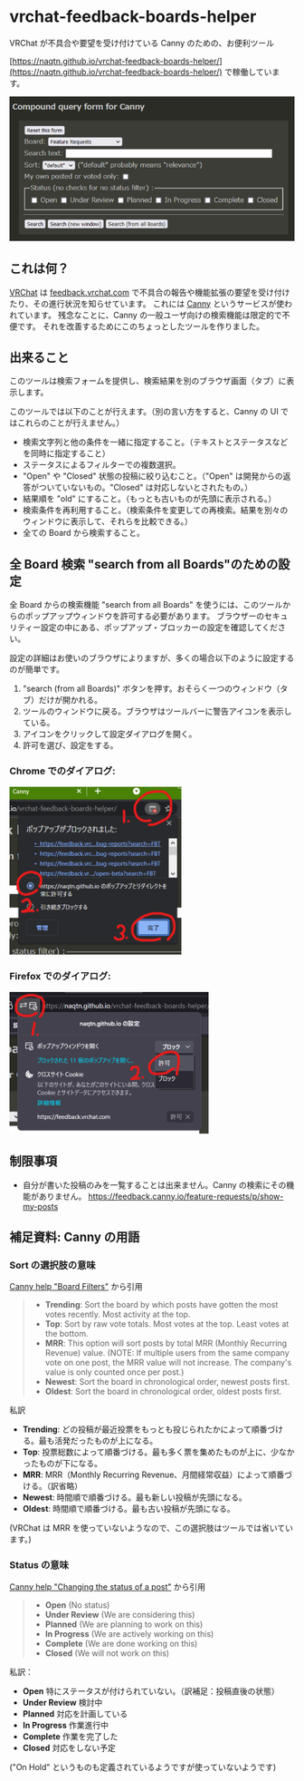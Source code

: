 # vrchat-feedback-boards-helper

VRChat が不具合や要望を受け付けている Canny のための、お便利ツール

[https://naqtn.github.io/vrchat-feedback-boards-helper/](https://naqtn.github.io/vrchat-feedback-boards-helper/) で稼働しています。

![screenshot of VRChat feedback boards helper](img/search-form.png)


## これは何？

[VRChat](https://hello.vrchat.com) は  [feedback.vrchat.com](https://feedback.vrchat.com/)
で不具合の報告や機能拡張の要望を受け付けたり、その進行状況を知らせています。
これには [Canny](https://canny.io/ "Canny: Customer Feedback Management Tool") というサービスが使われています。
残念なことに、Canny の一般ユーザ向けの検索機能は限定的で不便です。
それを改善するためにこのちょっとしたツールを作りました。


## 出来ること

このツールは検索フォームを提供し、検索結果を別のブラウザ画面（タブ）に表示します。

このツールでは以下のことが行えます。（別の言い方をすると、Canny の UI ではこれらのことが行えません。）

- 検索文字列と他の条件を一緒に指定すること。（テキストとステータスなどを同時に指定すること）
- ステータスによるフィルターでの複数選択。
- "Open" や "Closed" 状態の投稿に絞り込むこと。（"Open" は開発からの返答がついていないもの。"Closed" は対応しないとされたもの。）
- 結果順を "old" にすること。（もっとも古いものが先頭に表示される。）
- 検索条件を再利用すること。（検索条件を変更しての再検索。結果を別々のウィンドウに表示して、それらを比較できる。）
- 全ての Board から検索すること。



## 全 Board 検索 "search from all Boards"のための設定

全 Board からの検索機能 "search from all Boards" を使うには、このツールからのポップアップウィンドウを許可する必要があります。
ブラウザーのセキュリティー設定の中にある、ポップアップ・ブロッカーの設定を確認してください。

設定の詳細はお使いのブラウザによりますが、多くの場合以下のように設定するのが簡単です。

1. "search (from all Boards)" ボタンを押す。おそらく一つのウィンドウ（タブ）だけが開かれる。
2. ツールのウィンドウに戻る。ブラウザはツールバーに警告アイコンを表示している。
3. アイコンをクリックして設定ダイアログを開く。
4. 許可を選び、設定をする。

### Chrome でのダイアログ:
![popup blocking configuration dialog of Chrome](img/chrome-popup-ja-noted-70pc.png)

### Firefox でのダイアログ:
![popup blocking configuration dialog of Firefox](img/firefox-popup-ja-noted-70pc.png)


## 制限事項

- 自分が書いた投稿のみを一覧することは出来ません。Canny の検索にその機能がありません。 https://feedback.canny.io/feature-requests/p/show-my-posts



## 補足資料: Canny の用語

### Sort の選択肢の意味

[Canny help "Board Filters"](https://help.canny.io/en/articles/3827588-board-filters) から引用

> - **Trending**: Sort the board by which posts have gotten the most votes recently. Most activity at the top.
> - **Top**: Sort by raw vote totals. Most votes at the top. Least votes at the bottom.
> - **MRR**: This option will sort posts by total MRR (Monthly Recurring Revenue) value. (NOTE: If multiple users from the same company vote on one post, the MRR value will not increase. The company's value is only counted once per post.) 
> - **Newest**: Sort the board in chronological order, newest posts first.
> - **Oldest**: Sort the board in chronological order, oldest posts first.

私訳

- **Trending**: どの投稿が最近投票をもっとも投じられたかによって順番づける。最も活発だったものが上になる。
- **Top**: 投票総数によって順番づける。最も多く票を集めたものが上に、少なかったものが下になる。
- **MRR**: MRR（Monthly Recurring Revenue、月間経常収益）によって順番づける。（訳省略）
- **Newest**: 時間順で順番づける。最も新しい投稿が先頭になる。
- **Oldest**: 時間順で順番づける。最も古い投稿が先頭になる。

(VRChat は MRR を使っていないようなので、この選択肢はツールでは省いています。)


### Status の意味

[Canny help "Changing the status of a post"](https://help.canny.io/en/articles/673583-changing-the-status-of-a-post) から引用

> - **Open** (No status)
> - **Under Review** (We are considering this)
> - **Planned** (We are planning to work on this)
> - **In Progress** (We are actively working on this)
> - **Complete** (We are done working on this)
> - **Closed** (We will not work on this)

私訳：

- **Open** 特にステータスが付けられていない。（訳補足：投稿直後の状態）
- **Under Review** 検討中
- **Planned** 対応を計画している
- **In Progress** 作業進行中
- **Complete** 作業を完了した
- **Closed** 対応をしない予定

("On Hold" というものも定義されているようですが使っていないようです)
